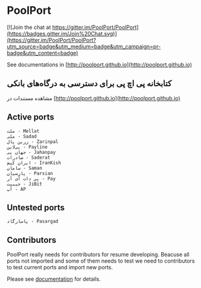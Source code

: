 # PoolPort

[![Join the chat at https://gitter.im/PoolPort/PoolPort](https://badges.gitter.im/Join%20Chat.svg)](https://gitter.im/PoolPort/PoolPort?utm_source=badge&utm_medium=badge&utm_campaign=pr-badge&utm_content=badge)

See documentations in [http://poolport.github.io](http://poolport.github.io)

## کتابخانه پی اچ پی برای دسترسی به درگاه‌های بانکی

مشاهده مستندات در [http://poolport.github.io](http://poolport.github.io)

## Active ports
    ملت - Mellat
    ملی - Sadad
    زرین پال - Zarinpal
    پی‌لاین - Payline
    جهان پی - Jahanpay
    صادرات - Saderat
    ایران کیش - IranKish
    سامان - Saman
    پارسیان - Parsian
    پی‌ دات آی آر - Pay
    جیبیت - JiBit
    آپ - AP

## Untested ports
    پاسارگاد - Pasargad

## Contributors

PoolPort really needs for contributors for resume developing. Beacuse all ports not imported and some of them needs to test we need to contributors to test current ports and import new ports.

Please see [documentation](http://poolport.github.io) for details.
